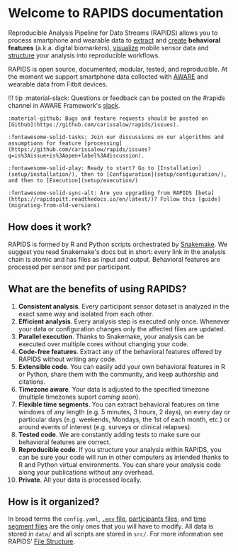 # Welcome to RAPIDS documentation

Reproducible Analysis Pipeline for Data Streams (RAPIDS) allows you to process smartphone and wearable data to [extract](features/feature-introduction.md) and [create](features/add-new-features.md) **behavioral features** (a.k.a. digital biomarkers), [visualize](visualizations/data-quality-visualizations.md) mobile sensor data and [structure](workflow-examples/analysis.md) your analysis into reproducible workflows.

RAPIDS is open source, documented, modular, tested, and reproducible. At the moment we support smartphone data collected with [AWARE](https://awareframework.com/) and wearable data from Fitbit devices.

!!! tip
    :material-slack: Questions or feedback can be posted on the \#rapids channel in AWARE Framework\'s [slack](http://awareframework.com:3000/). 

    :material-github: Bugs and feature requests should be posted on [Github](https://github.com/carissalow/rapids/issues). 

    :fontawesome-solid-tasks: Join our discussions on our algorithms and assumptions for feature [processing](https://github.com/carissalow/rapids/issues?q=is%3Aissue+is%3Aopen+label%3Adiscussion).

    :fontawesome-solid-play: Ready to start? Go to [Installation](setup/installation/), then to [Configuration](setup/configuration/), and then to [Execution](setup/execution/)

    :fontawesome-solid-sync-alt: Are you upgrading from RAPIDS [beta](https://rapidspitt.readthedocs.io/en/latest/)? Follow this [guide](migrating-from-old-versions)

## How does it work?

RAPIDS is formed by R and Python scripts orchestrated by [Snakemake](https://snakemake.readthedocs.io/en/stable/). We suggest you read Snakemake's docs but in short: every link in the analysis chain is atomic and has files as input and output. Behavioral features are processed per sensor and per participant.

## What are the benefits of using RAPIDS?

1. **Consistent analysis**. Every participant sensor dataset is analyzed in the exact same way and isolated from each other.
2. **Efficient analysis**. Every analysis step is executed only once. Whenever your data or configuration changes only the affected files are updated.
5. **Parallel execution**. Thanks to Snakemake, your analysis can be executed over multiple cores without changing your code.
6. **Code-free features**. Extract any of the behavioral features offered by RAPIDS without writing any code.
7. **Extensible code**. You can easily add your own behavioral features in R or Python, share them with the community, and keep authorship and citations.
8. **Timezone aware**. Your data is adjusted to the specified timezone (multiple timezones suport *coming soon*).
9. **Flexible time segments**. You can extract behavioral features on time windows of any length (e.g. 5 minutes, 3 hours, 2 days), on every day or particular days (e.g. weekends, Mondays, the 1st of each month, etc.) or around events of interest (e.g. surveys or clinical relapses).
10. **Tested code**. We are constantly adding tests to make sure our behavioral features are correct.
11. **Reproducible code**. If you structure your analysis within RAPIDS, you can be sure your code will run in other computers as intended thanks to R and Python virtual environments. You can share your analysis code along your publications without any overhead.
12. **Private**. All your data is processed locally.

## How is it organized?

In broad terms the `config.yaml`, [`.env` file](setup/configuration/#database-credentials), [participants files](setup/configuration/#participant-files), and [time segment files](setup/configuration/#time-segments) are the only ones that you will have to modify. All data is stored in `data/` and all scripts are stored in `src/`. For more information see RAPIDS' [File Structure](file-structure.md).